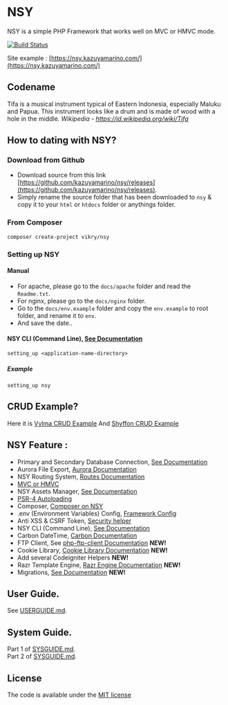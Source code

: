 # NSY
NSY is a simple PHP Framework that works well on MVC or HMVC mode.

[![Build Status](https://travis-ci.org/kazuyamarino/nsy.svg?branch=master)](https://travis-ci.org/kazuyamarino/nsy)

Site example :
[https://nsy.kazuyamarino.com/](https://nsy.kazuyamarino.com/)

## Codename
Tifa is a musical instrument typical of Eastern Indonesia, especially Maluku and Papua. This instrument looks like a drum and is made of wood with a hole in the middle. *Wikipedia - https://id.wikipedia.org/wiki/Tifa*

## How to dating with NSY?
### Download from Github
* Download source from this link [https://github.com/kazuyamarino/nsy/releases](https://github.com/kazuyamarino/nsy/releases).
* Simply rename the source folder that has been downloaded to `nsy` & copy it to your `html` or `htdocs` folder or anythings folder.

### From Composer
```
composer create-project vikry/nsy
```

### Setting up NSY
#### Manual
* For apache, please go to the `docs/apache` folder and read the `Readme.txt`.
* For nginx, please go to the `docs/nginx` folder.
* Go to the `docs/env.example` folder and copy the `env.example` to root folder, and rename it to `env`.
* And save the date..

#### NSY CLI (Command Line), [See Documentation](https://github.com/kazuyamarino/nsy/blob/master/docs/USERGUIDE.md#nsy-cli-command-line)
```
setting_up <application-name-directory>
```

##### Example
```
setting_up nsy
```

## CRUD Example?
Here it is [Vylma CRUD Example](https://vylma.kazuyamarino.com/)
And [Shyffon CRUD Example](https://shyffon.kazuyamarino.com/)


## NSY Feature :
* Primary and Secondary Database Connection, [See Documentation](https://github.com/kazuyamarino/nsy/blob/master/docs/SYSGUIDE.md#primary--secondary-database-connections)
* Aurora File Export, [Aurora Documentation](https://github.com/kazuyamarino/nsy/blob/master/docs/SYSGUIDE.md#aurora-file-export)
* NSY Routing System, [Routes Documentation](https://github.com/kazuyamarino/nsy/blob/master/docs/USERGUIDE.md#routes)
* [MVC or HMVC](https://github.com/kazuyamarino/nsy/blob/master/docs/USERGUIDE.md#mvc--hmvc)
* NSY Assets Manager, [See Documentation](https://github.com/kazuyamarino/nsy/blob/master/docs/USERGUIDE.md#introducting-to-nsy-assets-manager)
* [PSR-4 Autoloading](https://github.com/kazuyamarino/nsy/blob/master/docs/USERGUIDE.md#psr-4-autoloading)
* Composer, [Composer on NSY](https://github.com/kazuyamarino/nsy/blob/master/docs/USERGUIDE.md#composer-on-nsy-framework)
* .env (Environment Variables) Config, [Framework Config](https://github.com/kazuyamarino/nsy/blob/master/docs/USERGUIDE.md#framework-configuration)
* Anti XSS & CSRF Token, [Security helper](https://github.com/kazuyamarino/nsy/blob/master/docs/SYSGUIDE.md#security-helper)
* NSY CLI (Command Line), [See Documentation](https://github.com/kazuyamarino/nsy/blob/master/docs/USERGUIDE.md#nsy-cli-command-line)
* Carbon DateTime, [Carbon Documentation](https://carbon.nesbot.com/docs/)
* FTP Client, See [php-ftp-client Documentation](https://github.com/kazuyamarino/nsy/blob/master/docs/SYSGUIDE_2.md#nsy-ftp-client-library) **NEW!**
* Cookie Library, [Cookie Library Documentation](https://github.com/kazuyamarino/nsy/blob/master/docs/SYSGUIDE_2.md#cookie-library) **NEW!**
* Add several Codeigniter Helpers **NEW!**
* Razr Template Engine, [Razr Engine Documentation](https://github.com/kazuyamarino/nsy/blob/master/docs/SYSGUIDE_2.md#razr---the-powerful-php-template-engine) **NEW!**
* Migrations, [See Documentation](https://github.com/kazuyamarino/nsy/blob/master/docs/SYSGUIDE_2.md#nsy-migrations) **NEW!**


## User Guide.
See [USERGUIDE.md](https://github.com/kazuyamarino/nsy/blob/master/docs/USERGUIDE.md).


## System Guide.
Part 1 of [SYSGUIDE.md](https://github.com/kazuyamarino/nsy/blob/master/docs/SYSGUIDE_1.md).<br/>
Part 2 of [SYSGUIDE.md](https://github.com/kazuyamarino/nsy/blob/master/docs/SYSGUIDE_2.md).


## License
The code is available under the [MIT license](LICENSE.txt)
